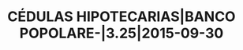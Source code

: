 ---
layout: asset
title: CÉDULAS HIPOTECARIAS|BANCO POPOLARE-|3.25|2015-09-30
isin: IT0004641855
---